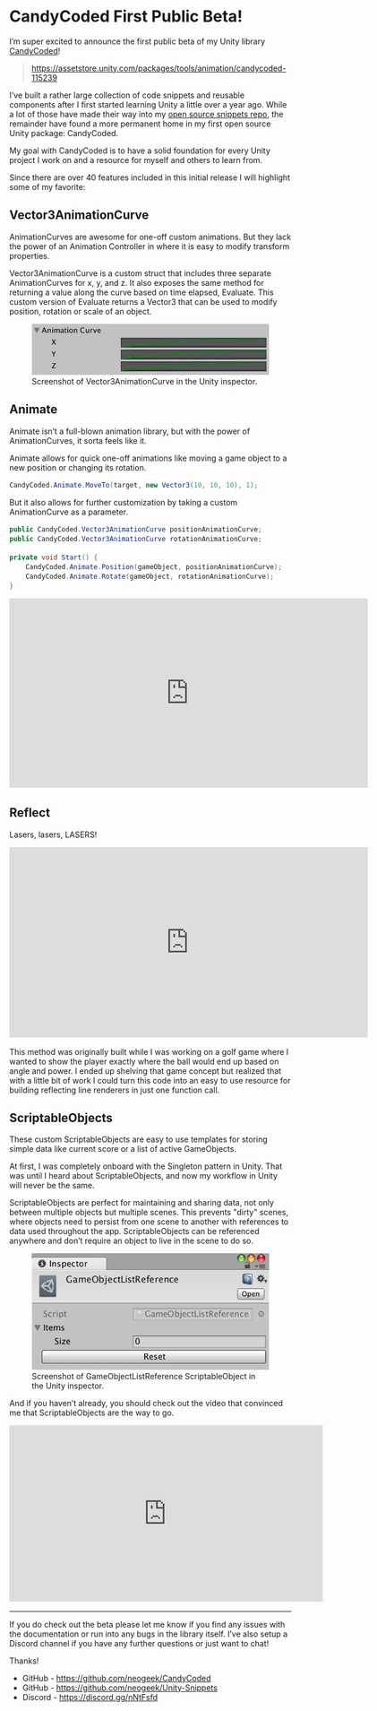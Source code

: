 # CandyCoded First Public Beta!

I’m super excited to announce the first public beta of my Unity library [CandyCoded](https://github.com/neogeek/CandyCoded)!

> <https://assetstore.unity.com/packages/tools/animation/candycoded-115239>

I’ve built a rather large collection of code snippets and reusable components after I first started learning Unity a little over a year ago. While a lot of those have made their way into my [open source snippets repo](https://github.com/neogeek/Unity-Snippets), the remainder have found a more permanent home in my first open source Unity package: CandyCoded.

My goal with CandyCoded is to have a solid foundation for every Unity project I work on and a resource for myself and others to learn from.

Since there are over 40 features included in this initial release I will highlight some of my favorite:

## Vector3AnimationCurve

AnimationCurves are awesome for one-off custom animations. But they lack the power of an Animation Controller in where it is easy to modify transform properties.

Vector3AnimationCurve is a custom struct that includes three separate AnimationCurves for x, y, and z. It also exposes the same method for returning a value along the curve based on time elapsed, Evaluate. This custom version of Evaluate returns a Vector3 that can be used to modify position, rotation or scale of an object.

<div class="images">
  <figure>
    <img src="/images/candycoded-first-public-beta/animation-curve.png" alt="Screenshot of Vector3AnimationCurve in the Unity inspector." />
    <figcaption>Screenshot of Vector3AnimationCurve in the Unity inspector.</figcaption>
  </figure>
</div>

## Animate

Animate isn’t a full-blown animation library, but with the power of AnimationCurves, it sorta feels like it.

Animate allows for quick one-off animations like moving a game object to a new position or changing its rotation.

```csharp
CandyCoded.Animate.MoveTo(target, new Vector3(10, 10, 10), 1);
```

But it also allows for further customization by taking a custom AnimationCurve as a parameter.

```csharp
public CandyCoded.Vector3AnimationCurve positionAnimationCurve;
public CandyCoded.Vector3AnimationCurve rotationAnimationCurve;

private void Start() {
    CandyCoded.Animate.Position(gameObject, positionAnimationCurve);
    CandyCoded.Animate.Rotate(gameObject, rotationAnimationCurve);
}
```

<div class="video-container">
    <iframe src="https://player.vimeo.com/video/259859648?h=856387bfb8" width="640" height="338" frameborder="0" allow="autoplay; fullscreen; picture-in-picture" allowfullscreen></iframe>
</div>

## Reflect

Lasers, lasers, LASERS!

<div class="video-container">
    <iframe src="https://player.vimeo.com/video/259797066?h=70bab9c1a9" width="640" height="340" frameborder="0" allow="autoplay; fullscreen; picture-in-picture" allowfullscreen></iframe>
</div>

This method was originally built while I was working on a golf game where I wanted to show the player exactly where the ball would end up based on angle and power. I ended up shelving that game concept but realized that with a little bit of work I could turn this code into an easy to use resource for building reflecting line renderers in just one function call.

## ScriptableObjects

These custom ScriptableObjects are easy to use templates for storing simple data like current score or a list of active GameObjects.

At first, I was completely onboard with the Singleton pattern in Unity. That was until I heard about ScriptableObjects, and now my workflow in Unity will never be the same.

ScriptableObjects are perfect for maintaining and sharing data, not only between multiple objects but multiple scenes. This prevents "dirty" scenes, where objects need to persist from one scene to another with references to data used throughout the app. ScriptableObjects can be referenced anywhere and don’t require an object to live in the scene to do so.

<div class="images">
  <figure>
    <img src="/images/candycoded-first-public-beta/gameobject-list-reference.png" alt="Screenshot of GameObjectListReference ScriptableObject in the Unity inspector." />
    <figcaption>Screenshot of GameObjectListReference ScriptableObject in the Unity inspector.</figcaption>
  </figure>
</div>

And if you haven’t already, you should check out the video that convinced me that ScriptableObjects are the way to go.

<div class="video-container">
  <iframe
    width="560"
    height="315"
    src="https://www.youtube-nocookie.com/embed/raQ3iHhE_Kk"
    frameborder="0"
    allowfullscreen
  ></iframe>
</div>

---

If you do check out the beta please let me know if you find any issues with the documentation or run into any bugs in the library itself. I’ve also setup a Discord channel if you have any further questions or just want to chat!

Thanks!

- GitHub - <https://github.com/neogeek/CandyCoded>
- GitHub - <https://github.com/neogeek/Unity-Snippets>
- Discord - <https://discord.gg/nNtFsfd>
